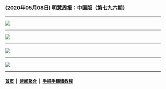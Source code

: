 ### (2020年05月08日) 明慧周报：中国版（第七九六期） 

---

<img src="http://qikan.minghui.org/mhqkpage/qikanimage/2020/05/07/mhzb_796_pdf-online1.png"/><hr/>
<img src="http://qikan.minghui.org/mhqkpage/qikanimage/2020/05/07/mhzb_796_pdf-online2.png"/><hr/>
<img src="http://qikan.minghui.org/mhqkpage/qikanimage/2020/05/07/mhzb_796_pdf-online3.png"/><hr/>
<img src="http://qikan.minghui.org/mhqkpage/qikanimage/2020/05/07/mhzb_796_pdf-online4.png"/><hr/>


#### [首页](../../../..) &nbsp;|&nbsp; [禁闻聚合](https://github.com/gfw-breaker/banned-news) &nbsp;|&nbsp; [手把手翻墙教程](https://github.com/gfw-breaker/guides) 